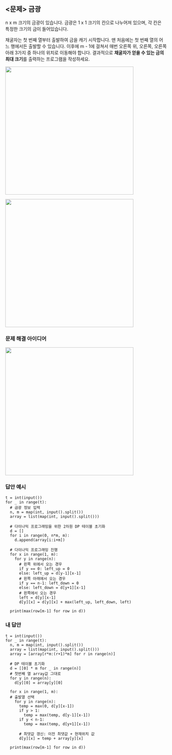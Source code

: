 ## <문제> 금광
n x m 크기의 금광이 있습니다. 금광은 1 x 1 크기의 칸으로 나누어져 있으며, 각 칸은 특정한 크기의 
금이 들어있습니다.

채굴자는 첫 번째 열부터 출발하여 금을 캐기 시작합니다. 맨 처음에는 첫 번째 열의 어느 행에서든 출발할
수 있습니다. 이후에 m - 1에 걸쳐서 매번 오른쪽 위, 오른쪽, 오른쪽 아래 3가지 중 하나의 위치로 
이동해야 합니다. 결과적으로 **채굴자가 얻을 수 있는 금의 최대 크기**를 출력하는 프로그램을 작성하세요.

<img src=https://user-images.githubusercontent.com/62216628/161977803-e4c38611-a66e-48fc-afc4-d6d881cda827.png width=400px></img>

<img src=https://user-images.githubusercontent.com/62216628/161977055-343fd73f-3f44-437b-acd8-029c7379087f.png width=400px></img>

### 문제 해결 아이디어

<img src=https://user-images.githubusercontent.com/62216628/161990353-e3b78b72-0cee-4434-af75-41b74c574a3a.png width=400px></img>


### 답안 예시
```
t = int(input())
for _ in range(t):
  # 금광 정보 입력
  n, m = map(int, input().split())
  array = list(map(int, input().split()))
  
  # 다이나믹 프로그래밍을 위한 2차원 DP 테이블 초기화
  d = []
  for i in range(0, n*m, m):
    d.append(array[i:i+m])
  
  # 다이나믹 프로그래밍 진행
  for x in range(1, m):
    for y in range(n):
      # 왼쪽 위에서 오는 경우
      if y == 0: left_up = 0
      else: left_up = d[y-1][x-1]
      # 왼쪽 아래에서 오는 경우
      if y == n-1: left_down = 0
      else: left_down = d[y+1][x-1]
      # 왼쪽에서 오는 경우
      left = d[y][x-1]
      d[y][x] = d[y][x] + max(left_up, left_down, left)

  print(max(row[m-1] for row in d))
```

### 내 답안
```
t = int(input())
for _ in range(t):
  n, m = map(int, input().split())
  array = list(map(int, input().split()))
  array = [array[r*m:(r+1)*m] for r in range(n)]

  # DP 테이블 초기화
  d = [[0] * m for _ in range(n)]
  # 첫번째 열 array값 그대로
  for y in range(n):
    d[y][0] = array[y][0]

  for x in range(1, m):
  # 출발열 선택
    for y in range(n):
      temp = max(0, d[y][x-1])
      if y > 1:
        temp = max(temp, d[y-1][x-1])
      if y < n-1:
        temp = max(temp, d[y+1][x-1])

      # 최댓값 갱신: 이전 최댓값 + 현재위치 값 
      d[y][x] = temp + array[y][x]

  print(max(row[m-1] for row in d))
```


